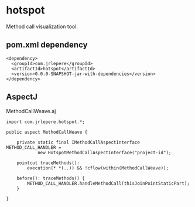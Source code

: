 # hotspot
Method call visualization tool.

## pom.xml dependency
```
<dependency>
  <groupId>com.jrlepere</groupId>
  <artifactId>hotspot</artifactId>
  <version>0.0.0-SNAPSHOT-jar-with-dependencies</version>
</dependency>
```

## AspectJ
MethodCallWeave.aj
```
import com.jrlepere.hotspot.*;

public aspect MethodCallWeave {
	
	private static final IMethodCallAspectInterface METHOD_CALL_HANDLER =
			new HotspotMethodCallAspectInterface("project-id");
	
	pointcut traceMethods():
		execution(* *(..)) && !cflow(within(MethodCallWeave));
	
	before(): traceMethods() {
		METHOD_CALL_HANDLER.handleMethodCall(thisJoinPointStaticPart);
	}
	
}
```
